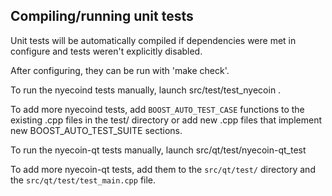 Compiling/running unit tests
------------------------------------

Unit tests will be automatically compiled if dependencies were met in configure
and tests weren't explicitly disabled.

After configuring, they can be run with 'make check'.

To run the nyecoind tests manually, launch src/test/test_nyecoin .

To add more nyecoind tests, add `BOOST_AUTO_TEST_CASE` functions to the existing
.cpp files in the test/ directory or add new .cpp files that
implement new BOOST_AUTO_TEST_SUITE sections.

To run the nyecoin-qt tests manually, launch src/qt/test/nyecoin-qt_test

To add more nyecoin-qt tests, add them to the `src/qt/test/` directory and
the `src/qt/test/test_main.cpp` file.
